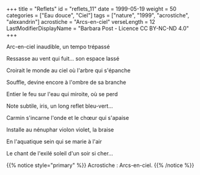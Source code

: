 +++
title = "Reflets"
id = "reflets_11"
date = 1999-05-19
weight = 50
categories = ["Eau douce", "Ciel"]
tags = ["nature", "1999", "acrostiche", "alexandrin"]
acrostiche = "Arcs-en-ciel"
verseLength = 12
LastModifierDisplayName = "Barbara Post - Licence CC BY-NC-ND 4.0"
+++

Arc-en-ciel inaudible, un tempo trépassé

Ressasse au vent qui fuit... son espace lassé

Croirait le monde au ciel où l'arbre qui s'épanche

Souffle, devine encore à l'ombre de sa branche

Entier le feu sur l'eau qui miroite, où se perd

Note subtile, iris, un long reflet bleu-vert...

Carmin s'incarne l'onde et le chœur qui s'apaise

Installe au nénuphar violon violet, la braise

En l'aquatique sein qui se marie à l'air

Le chant de l'exilé soleil d'un soir si cher...

{{% notice style="primary" %}}
Acrostiche : Arcs-en-ciel.
{{% /notice %}}
